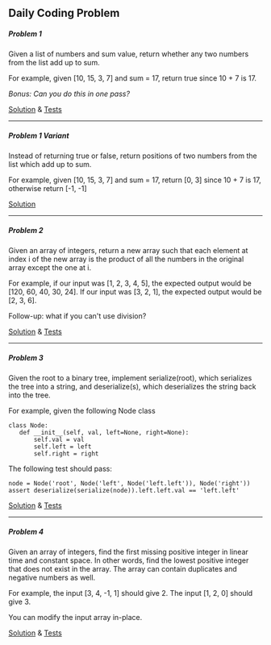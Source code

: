 ## Daily Coding Problem

##### Problem 1

Given a list of numbers and sum value, return whether any two numbers from the list add up to sum.

For example, given [10, 15, 3, 7] and sum = 17, return true since 10 + 7 is 17.

_Bonus: Can you do this in one pass?_
 
[Solution](src/main/java/io/codingproblem/Problem1.java) & [Tests](src/test/java/io/codingproblem/Problem1Test.java)

---

##### Problem 1 Variant

Instead of returning true or false, return positions of two numbers from the list which add up to sum.
 
For example, given [10, 15, 3, 7] and sum = 17, return [0, 3] since 10 + 7 is 17, otherwise return [-1, -1]

[Solution](src/main/java/io/codingproblem/Problem1Variant.java)

---

##### Problem 2

Given an array of integers, return a new array such that each element at index i of the new array is the product of all the numbers in the original array except the one at i.

For example, if our input was [1, 2, 3, 4, 5], the expected output would be [120, 60, 40, 30, 24]. If our input was [3, 2, 1], the expected output would be [2, 3, 6].

Follow-up: what if you can't use division?

[Solution](src/main/java/io/codingproblem/Problem2.java) & [Tests](src/test/java/io/codingproblem/Problem2Test.java)

---

##### Problem 3

Given the root to a binary tree, implement serialize(root), which serializes the tree into a string, and deserialize(s), which deserializes the string back into the tree.

For example, given the following Node class
```
class Node:
   def __init__(self, val, left=None, right=None):
       self.val = val
       self.left = left
       self.right = right
```
The following test should pass:
```
node = Node('root', Node('left', Node('left.left')), Node('right'))
assert deserialize(serialize(node)).left.left.val == 'left.left'
```
[Solution](src/main/java/io/codingproblem/Problem3.java) & [Tests](src/test/java/io/codingproblem/Problem3Test.java)

---

##### Problem 4

Given an array of integers, find the first missing positive integer in linear time and constant space. In other words, find the lowest positive integer that does not exist in the array. The array can contain duplicates and negative numbers as well.

For example, the input [3, 4, -1, 1] should give 2. The input [1, 2, 0] should give 3.

You can modify the input array in-place.

[Solution](src/main/java/io/codingproblem/Problem4.java) & [Tests](src/test/java/io/codingproblem/Problem4Test.java)